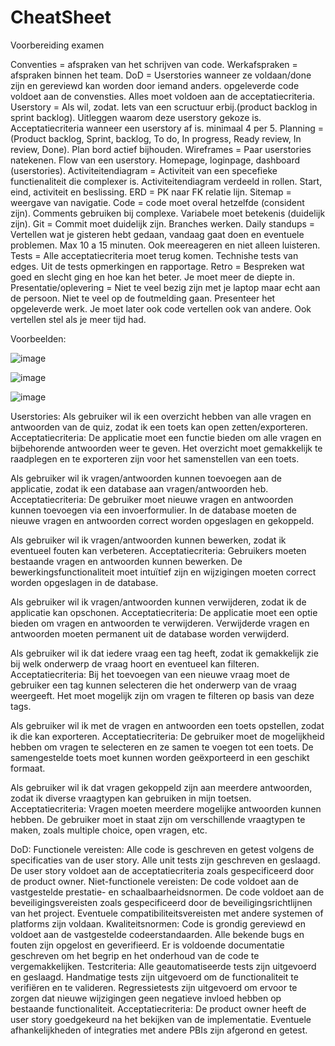 # CheatSheet
Voorbereiding examen

Conventies = afspraken van het schrijven van code.
Werkafspraken = afspraken binnen het team.
DoD = Userstories wanneer ze voldaan/done zijn en gereviewd kan worden door iemand anders. opgeleverde code voldoet aan de convensties.
Alles moet voldoen aan de acceptatiecriteria.
Userstory = Als wil, zodat. Iets van een scructuur erbij.(product backlog in sprint backlog). Uitleggen waarom deze userstory gekoze is.
Acceptatiecriteria wanneer een userstory af is. minimaal 4 per 5.
Planning = (Product backlog, Sprint, backlog, To do, In progress, Ready review, In review, Done). Plan bord actief bijhouden.
Wireframes = Paar userstories natekenen. Flow van een userstory. Homepage, loginpage, dashboard (userstories).
Activiteitendiagram = Activiteit van een specefieke functienaliteit die complexer is. Activiteitendiagram verdeeld in rollen. Start, eind, activiteit en beslissing.
ERD = PK naar FK relatie lijn.
Sitemap = weergave van navigatie.
Code = code moet overal hetzelfde (consident zijn). Comments gebruiken bij complexe. Variabele moet betekenis (duidelijk zijn).
Git = Commit moet duidelijk zijn. Branches werken. 
Daily standups = Vertellen wat je gisteren hebt gedaan, vandaag gaat doen en eventuele problemen. Max 10 a 15 minuten. Ook meereageren en niet alleen luisteren.
Tests = Alle acceptatiecriteria moet terug komen. Technishe tests van edges. Uit de tests opmerkingen en rapportage.
Retro = Bespreken wat goed en slecht ging en hoe kan het beter. Je moet meer de diepte in.
Presentatie/oplevering = Niet te veel bezig zijn met je laptop maar echt aan de persoon. Niet te veel op de foutmelding gaan. Presenteer het opgeleverde werk.
Je moet later ook code vertellen ook van andere. Ook vertellen stel als je meer tijd had.

Voorbeelden:

![image](https://github.com/YassineChadili/CheatSheet/assets/93526956/9c64dcba-cd0c-4cda-b1e0-7521e1c7ad31)

![image](https://github.com/YassineChadili/CheatSheet/assets/93526956/22203d4c-c545-4e58-bc31-f45b255403e6)

![image](https://github.com/YassineChadili/CheatSheet/assets/93526956/2c6705ab-52c2-4046-bcfa-cf362df8e998)

Userstories:
Als gebruiker wil ik een overzicht hebben van alle vragen en antwoorden van de quiz, zodat ik een toets kan open zetten/exporteren.
Acceptatiecriteria:
De applicatie moet een functie bieden om alle vragen en bijbehorende antwoorden weer te geven.
Het overzicht moet gemakkelijk te raadplegen en te exporteren zijn voor het samenstellen van een toets.

Als gebruiker wil ik vragen/antwoorden kunnen toevoegen aan de applicatie, zodat ik een database aan vragen/antwoorden heb.
Acceptatiecriteria:
De gebruiker moet nieuwe vragen en antwoorden kunnen toevoegen via een invoerformulier.
In de database moeten de nieuwe vragen en antwoorden correct worden opgeslagen en gekoppeld.

Als gebruiker wil ik vragen/antwoorden kunnen bewerken, zodat ik eventueel fouten kan verbeteren.
Acceptatiecriteria:
Gebruikers moeten bestaande vragen en antwoorden kunnen bewerken.
De bewerkingsfunctionaliteit moet intuïtief zijn en wijzigingen moeten correct worden opgeslagen in de database.

Als gebruiker wil ik vragen/antwoorden kunnen verwijderen, zodat ik de applicatie kan opschonen.
Acceptatiecriteria:
De applicatie moet een optie bieden om vragen en antwoorden te verwijderen.
Verwijderde vragen en antwoorden moeten permanent uit de database worden verwijderd.


Als gebruiker wil ik dat iedere vraag een tag heeft, zodat ik gemakkelijk zie bij welk onderwerp de vraag hoort en eventueel kan filteren.
Acceptatiecriteria:
Bij het toevoegen van een nieuwe vraag moet de gebruiker een tag kunnen selecteren die het onderwerp van de vraag weergeeft.
Het moet mogelijk zijn om vragen te filteren op basis van deze tags.

Als gebruiker wil ik met de vragen en antwoorden een toets opstellen, zodat ik die kan exporteren.
Acceptatiecriteria:
De gebruiker moet de mogelijkheid hebben om vragen te selecteren en ze samen te voegen tot een toets.
De samengestelde toets moet kunnen worden geëxporteerd in een geschikt formaat.

Als gebruiker wil ik dat vragen gekoppeld zijn aan meerdere antwoorden, zodat ik diverse vraagtypen kan gebruiken in mijn toetsen.
Acceptatiecriteria:
Vragen moeten meerdere mogelijke antwoorden kunnen hebben.
De gebruiker moet in staat zijn om verschillende vraagtypen te maken, zoals multiple choice, open vragen, etc.

DoD:
Functionele vereisten:
Alle code is geschreven en getest volgens de specificaties van de user story.
Alle unit tests zijn geschreven en geslaagd.
De user story voldoet aan de acceptatiecriteria zoals gespecificeerd door de product owner.
Niet-functionele vereisten:
De code voldoet aan de vastgestelde prestatie- en schaalbaarheidsnormen.
De code voldoet aan de beveiligingsvereisten zoals gespecificeerd door de beveiligingsrichtlijnen van het project.
Eventuele compatibiliteitsvereisten met andere systemen of platforms zijn voldaan.
Kwaliteitsnormen:
Code is grondig gereviewd en voldoet aan de vastgestelde codeerstandaarden.
Alle bekende bugs en fouten zijn opgelost en geverifieerd.
Er is voldoende documentatie geschreven om het begrip en het onderhoud van de code te vergemakkelijken.
Testcriteria:
Alle geautomatiseerde tests zijn uitgevoerd en geslaagd.
Handmatige tests zijn uitgevoerd om de functionaliteit te verifiëren en te valideren.
Regressietests zijn uitgevoerd om ervoor te zorgen dat nieuwe wijzigingen geen negatieve invloed hebben op bestaande functionaliteit.
Acceptatiecriteria:
De product owner heeft de user story goedgekeurd na het bekijken van de implementatie.
Eventuele afhankelijkheden of integraties met andere PBIs zijn afgerond en getest.




